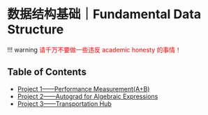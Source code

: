 # 数据结构基础｜Fundamental Data Structure

!!! warning <font color="red">请千万不要做一些违反 academic honesty 的事情！</font>

## Table of Contents

- [Project 1——Performance Measurement(A+B)](FDS-Projects/FDS-Project1%20report.md)
- [Project 2——Autograd for Algebraic Expressions](FDS-Projects/FDS-Project2%20report.md)
- [Project 3——Transportation Hub](FDS-Projects/FDS-Project3%20report.md)